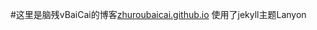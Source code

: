 #这里是脑残vBaiCai的博客<a href="https://zhuroubaicai.github.io/">zhuroubaicai.github.io</a>
使用了jekyll主题Lanyon
